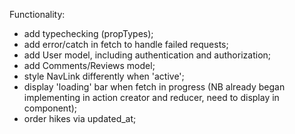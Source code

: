 Functionality:
- add typechecking (propTypes);
- add error/catch in fetch to handle failed requests;
- add User model, including authentication and authorization;
- add Comments/Reviews model;
- style NavLink differently when 'active';
- display 'loading' bar when fetch in progress (NB already began implementing in action creator and reducer, need to display in component);
- order hikes via updated_at;
